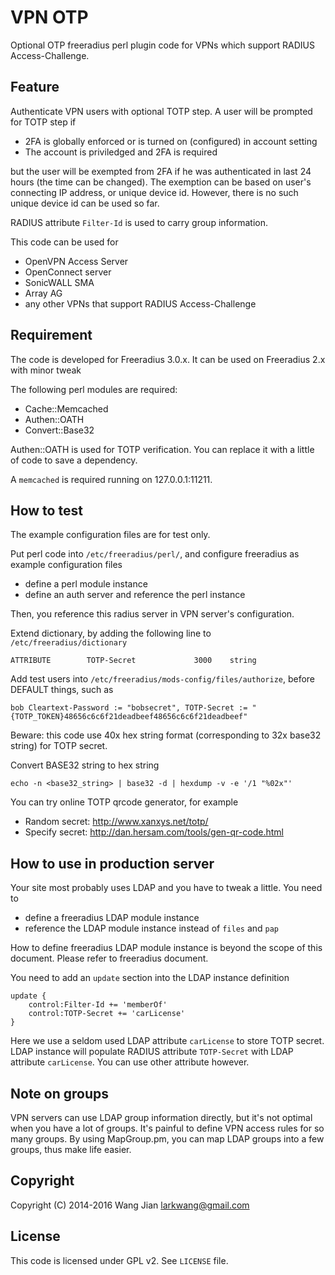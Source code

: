 VPN OTP
=======

Optional OTP freeradius perl plugin code for VPNs which support RADIUS Access-Challenge.

## Feature

Authenticate VPN users with optional TOTP step. A user will be prompted for TOTP step if
- 2FA is globally enforced or is turned on (configured) in account setting
- The account is priviledged and 2FA is required

but the user will be exempted from 2FA if he was authenticated in last 24 hours (the time can be changed).
The exemption can be based on user's connecting IP address, or unique device id. However, there is no such unique device id
can be used so far.

RADIUS attribute `Filter-Id` is used to carry group information.

This code can be used for
- OpenVPN Access Server
- OpenConnect server
- SonicWALL SMA
- Array AG
- any other VPNs that support RADIUS Access-Challenge

## Requirement

The code is developed for Freeradius 3.0.x. It can be used on Freeradius 2.x with minor tweak

The following perl modules are required:
- Cache::Memcached
- Authen::OATH
- Convert::Base32

Authen::OATH is used for TOTP verification. You can replace it with a little of code to save a dependency.

A `memcached` is required running on 127.0.0.1:11211.

## How to test

The example configuration files are for test only.

Put perl code into `/etc/freeradius/perl/`, and configure freeradius as example configuration files
- define a perl module instance
- define an auth server and reference the perl instance

Then, you reference this radius server in VPN server's configuration.

Extend dictionary, by adding the following line to `/etc/freeradius/dictionary`
```
ATTRIBUTE        TOTP-Secret             3000    string
```

Add test users into `/etc/freeradius/mods-config/files/authorize`, before DEFAULT things, such as

```
bob	Cleartext-Password := "bobsecret", TOTP-Secret := "{TOTP_TOKEN}48656c6c6f21deadbeef48656c6c6f21deadbeef"
```

Beware: this code use 40x hex string format (corresponding to 32x base32 string) for TOTP secret.

Convert BASE32 string to hex string
```
echo -n <base32_string> | base32 -d | hexdump -v -e '/1 "%02x"'
```

You can try online TOTP qrcode generator, for example
- Random secret: http://www.xanxys.net/totp/
- Specify secret: http://dan.hersam.com/tools/gen-qr-code.html

## How to use in production server

Your site most probably uses LDAP and you have to tweak a little. You need to
- define a freeradius LDAP module instance
- reference the LDAP module instance instead of `files` and `pap`

How to define freeradius LDAP module instance is beyond the scope of this document. Please refer to freeradius
document.

You need to add an `update` section into the LDAP instance definition

```
update {
	control:Filter-Id += 'memberOf'
	control:TOTP-Secret += 'carLicense'
}
```

Here we use a seldom used LDAP attribute `carLicense` to store TOTP secret. LDAP instance will populate RADIUS 
attribute `TOTP-Secret` with LDAP attribute `carLicense`.  You can use other attribute however.

## Note on groups

VPN servers can use LDAP group information directly, but it's not optimal when you have a lot of groups. It's
painful to define VPN access rules for so many groups. By using MapGroup.pm, you can map LDAP groups into a few
groups, thus make life easier.


## Copyright

Copyright (C) 2014-2016 Wang Jian <larkwang@gmail.com>

## License

This code is licensed under GPL v2. See `LICENSE` file.
